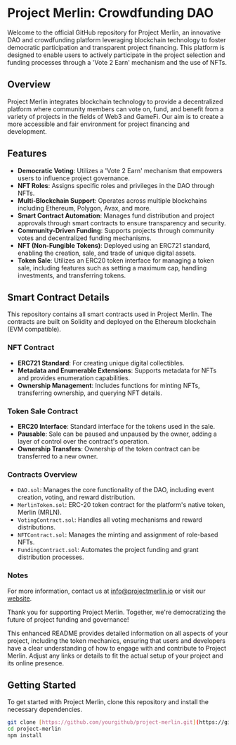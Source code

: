 # Project Merlin: Crowdfunding DAO

Welcome to the official GitHub repository for Project Merlin, an innovative DAO and crowdfunding platform leveraging blockchain technology to foster democratic participation and transparent project financing. This platform is designed to enable users to actively participate in the project selection and funding processes through a 'Vote 2 Earn' mechanism and the use of NFTs.

## Overview

Project Merlin integrates blockchain technology to provide a decentralized platform where community members can vote on, fund, and benefit from a variety of projects in the fields of Web3 and GameFi. Our aim is to create a more accessible and fair environment for project financing and development.

## Features

- **Democratic Voting**: Utilizes a 'Vote 2 Earn' mechanism that empowers users to influence project governance.
- **NFT Roles**: Assigns specific roles and privileges in the DAO through NFTs.
- **Multi-Blockchain Support**: Operates across multiple blockchains including Ethereum, Polygon, Avax, and more.
- **Smart Contract Automation**: Manages fund distribution and project approvals through smart contracts to ensure transparency and security.
- **Community-Driven Funding**: Supports projects through community votes and decentralized funding mechanisms.
- **NFT (Non-Fungible Tokens)**: Deployed using an ERC721 standard, enabling the creation, sale, and trade of unique digital assets.
- **Token Sale**: Utilizes an ERC20 token interface for managing a token sale, including features such as setting a maximum cap, handling investments, and transferring tokens.

## Smart Contract Details

This repository contains all smart contracts used in Project Merlin. The contracts are built on Solidity and deployed on the Ethereum blockchain (EVM compatible).

### NFT Contract

- **ERC721 Standard**: For creating unique digital collectibles.
- **Metadata and Enumerable Extensions**: Supports metadata for NFTs and provides enumeration capabilities.
- **Ownership Management**: Includes functions for minting NFTs, transferring ownership, and querying NFT details.

### Token Sale Contract

- **ERC20 Interface**: Standard interface for the tokens used in the sale.
- **Pausable**: Sale can be paused and unpaused by the owner, adding a layer of control over the contract's operation.
- **Ownership Transfers**: Ownership of the token contract can be transferred to a new owner.

### Contracts Overview

- `DAO.sol`: Manages the core functionality of the DAO, including event creation, voting, and reward distribution.
- `MerlinToken.sol`: ERC-20 token contract for the platform's native token, Merlin (MRLN).
- `VotingContract.sol`: Handles all voting mechanisms and reward distributions.
- `NFTContract.sol`: Manages the minting and assignment of role-based NFTs.
- `FundingContract.sol`: Automates the project funding and grant distribution processes.

### Notes

For more information, contact us at info@projectmerlin.io or visit our [website](https://projectmerlin.io).

Thank you for supporting Project Merlin. Together, we're democratizing the future of project funding and governance!

This enhanced README provides detailed information on all aspects of your project, including the token mechanics, ensuring that users and developers have a clear understanding of how to engage with and contribute to Project Merlin. Adjust any links or details to fit the actual setup of your project and its online presence.

## Getting Started

To get started with Project Merlin, clone this repository and install the necessary dependencies.

```bash
git clone [https://github.com/yourgithub/project-merlin.git](https://github.com/ProjectMerlinDAO/Merlin-Smart-contracts)
cd project-merlin
npm install
